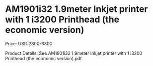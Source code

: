 # AM1901i32 1.9meter Inkjet printer with 1 i3200 Printhead (the economic version)

Price: USD:2800-3800

Product Details: See AM1901i32 1.9meter Inkjet printer with 1 i3200 Printhead (the economic version).pdf